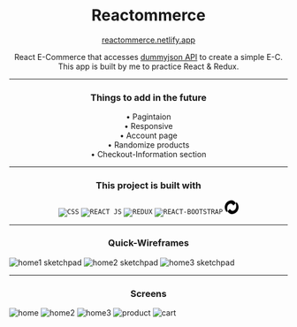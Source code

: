<h1 align="center">
  Reactommerce
</h1>

<p align="center" >
  <a href="https://reactommerce.netlify.app/">reactommerce.netlify.app</a>
</p>

<p align="center" >
  React E-Commerce that accesses <a href="https://dummyjson.com/">dummyjson API<a/> to create a simple E-C.
  <br>
  This app is built by me to practice React & Redux.
</p>

---

<h3 align="center">Things to add in the future</h3>
<p align="center" >
  • Pagintaion
   <br>
  • Responsive
   <br>
  • Account page
   <br>
  • Randomize products
  <br>
  • Checkout-Information section
</p>

---
 
<div align="center">
  <h3>This project is built with</h3>
    <code><img title="CSS" height="25" src="https://cdn.jsdelivr.net/gh/devicons/devicon/icons/css3/css3-original.svg" /></code>
    <code><img title="REACT JS" height="25" src="https://cdn.jsdelivr.net/gh/devicons/devicon/icons/react/react-original.svg" /></code>
    <code><img title="REDUX" height="25" src="https://cdn.jsdelivr.net/gh/devicons/devicon/icons/redux/redux-original.svg" /></code>
    <code><img title="REACT-BOOTSTRAP" height="25" src="https://cdn.jsdelivr.net/gh/devicons/devicon/icons/bootstrap/bootstrap-original.svg" /></code>
    <code><img title="DUMMYJSON" height="25" src="readme_files/dummyjson.svg" /></code>
</div>

---

<h3 align="center">Quick-Wireframes</h3>

![home1 sketchpad](https://github.com/cisjoe/Reactommerce/assets/105171436/97b4cc3c-4b8e-46d5-ae8d-cdffc5152002)
![home2 sketchpad](https://github.com/cisjoe/Reactommerce/assets/105171436/469d5ab8-fa78-41c9-b2e4-4b356ccbffb7)
![home3 sketchpad](https://github.com/cisjoe/Reactommerce/assets/105171436/e1878ab0-15a2-4132-b84b-37342cea974e)

---

<h3 align="center">Screens</h3>

![home](https://github.com/cisjoe/Reactommerce/assets/105171436/9ef3d2db-a22a-428b-8862-12473b2250c7)
![home2](https://github.com/cisjoe/Reactommerce/assets/105171436/3d283b11-4623-4b1c-93c9-5db1ed4fd538)
![home3](https://github.com/cisjoe/Reactommerce/assets/105171436/33cfb22f-a413-4edb-9e89-182cc05d07aa)
![product](https://github.com/cisjoe/Reactommerce/assets/105171436/28cd131d-8d4d-4103-9a99-0be5c73bb1d0)
![cart](https://github.com/cisjoe/Reactommerce/assets/105171436/7210b667-be2e-40cb-a57b-f2adc5d14868)
